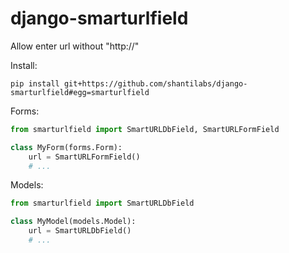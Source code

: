 django-smarturlfield
====================

Allow enter url without "http://"

Install:
```
pip install git+https://github.com/shantilabs/django-smarturlfield#egg=smarturlfield
```

Forms:
```python
from smarturlfield import SmartURLDbField, SmartURLFormField

class MyForm(forms.Form):
    url = SmartURLFormField()
    # ...
```

Models:
```python
from smarturlfield import SmartURLDbField

class MyModel(models.Model):
    url = SmartURLDbField()
    # ...
```
